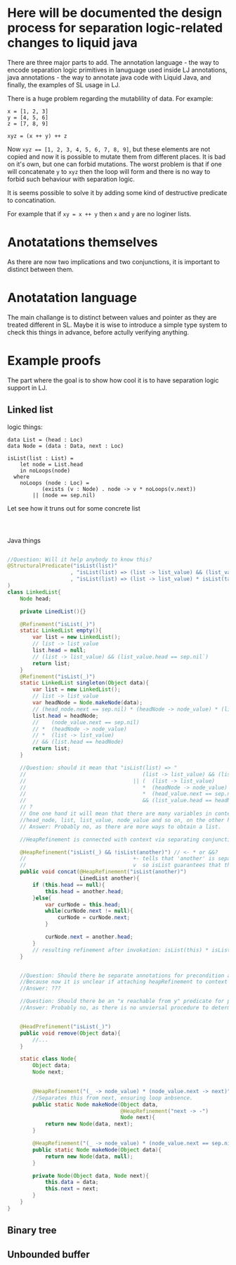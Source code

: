 # Here will be documented the design process for separation logic-related changes to liquid java

There are three major parts to add. The annotation language - the way to encode separation logic primitives in lanuguage used inside LJ annotations, java annotations - the way to annotate java code with Liquid Java, and finally, the examples of SL usage in LJ.

There is a huge problem regarding the mutablility of data. For example:

```
x = [1, 2, 3]
y = [4, 5, 6]
z = [7, 8, 9]

xyz = (x ++ y) ++ z
```

Now `xyz == [1, 2, 3, 4, 5, 6, 7, 8, 9]`, but these elements are not copied and now it is possible to mutate them from different places. It is bad on it's own, but one can forbid mutations. The worst problem is that if one will concatenate `y` to `xyz` then the loop will form and there is no way to forbid such behaviour with separation logic. 

It is seems possible to solve it by adding some kind of destructive predicate to concatination.

For example that if `xy = x ++ y` then `x` and `y` are no loginer lists. 

# Anotatations themselves

As there are now two implications and two conjunctions, it is important to distinct between them. 

# Anotatation language

The main challange is to distinct between values and pointer as they are treated different in SL. Maybe it is wise to introduce a simple type system to check this things in advance, before actully verifying anything.

# Example proofs

The part where the goal is to show how cool it is to have separation logic support in LJ. 

## Linked list

logic things:

```
data List = (head : Loc)
data Node = (data : Data, next : Loc)

isList(list : List) = 
    let node = List.head
    in noLoops(node)
  where
    noLoops (node : Loc) = 
           (exists (v : Node) . node -> v * noLoops(v.next))
        || (node == sep.nil)

```
Let see how it truns out for some concrete list

```



```

Java things

```java

//Question: Will it help anybody to know this?
@StructuralPredicate("isList(list)"
                    , "isList(list) => (list -> list_value) && (list_value.head == sep.nil)"
                    , "isList(list) => (list -> list_value) * isList(tail) && (list_value.head == tail)"
)
class LinkedList{
    Node head;

    private LinedList(){}

    @Refinement("isList(_)")
    static LinkedList empty(){
        var list = new LinkedList();
        // list -> list_value
        list.head = null;
        // (list -> list_value) && (list_value.head == sep.nil`)
        return list;
    }
    @Refinement("isList(_)")
    static LinkedList singleton(Object data){
        var list = new LinkedList();
        // list -> list_value
        var headNode = Node.makeNode(data);
        // (head_node.next == sep.nil) * (headNode -> node_value) * (list -> list_value) 
        list.head = headNode;
        //    (node_value.next == sep.nil) 
        // *  (headNode -> node_value) 
        // *  (list -> list_value) 
        // && (list.head == headNode)
        return list;
    }

    //Question: should it mean that "isList(list) => "
    //                                     (list -> list_value) && (list_value.head == sep.nil)
    //                                  || (  (list -> list_value) 
    //                                     *  (headNode -> node_value) 
    //                                     *  (head_value.next == sep.nil) 
    //                                     && (list_value.head == headNode))
    // ?
    // One one hand it will mean that there are many variables in context corresponding to 
    //head_node, list, list_value, node_value and so on, on the other hand then it does not make sense to introduce isList at all.
    // Answer: Probably no, as there are more ways to obtain a list.

    //HeapRefinement is connected with context via separating conjunction instead of usual conjunction

    @HeapRefinement("isList(_) && !isList(another)") // <- * or &&?
    //                                  +- tells that 'another' is separate from 'this'.
    //                                  v  so isList guarantees that there are no loops
    public void concat(@HeapRefinement("isList(another)") 
                       LinedList another){
        if (this.head == null){
            this.head = another.head;
        }else{
            var curNode = this.head;
            while(curNode.next != null){
                curNode = curNode.next;
            }

            curNode.next = another.head;
        }
        // resulting refinement after invokation: isList(this) * isList(another)
    }


    //Question: Should there be separate annotations for precondition and postcondition for heap? 
    //Because now it is unclear if attaching heapRefinement to context via separating conjunction and Refinement with usual conjunction is OK.
    //Answer: ???

    //Question: Should there be an "x reachable from y" predicate for pointers?
    //Answer: Probably no, as there is no unviersal procedure to determine that without running the program


    @HeadPrefinement("isList(_)")
    public void remove(Object data){
        //...
    }

    static class Node{
        Object data;
        Node next;

        
        @HeapRefinement("(_ -> node_value) * (node_value.next -> next)")
        //Separates this from next, ensuring loop anbsence.
        public static Node makeNode(Object data,              
                                    @HeapRefinement("next -> -")
                                    Node next){
            return new Node(data, next);
        }

        @HeapRefinement("(_ -> node_value) * (node_value.next == sep.nil)")
        public static Node makeNode(Object data){
            return new Node(data, null);
        }

        private Node(Object data, Node next){
            this.data = data;
            this.next = next;
        }
    }
}

```

## Binary tree

## Unbounded buffer